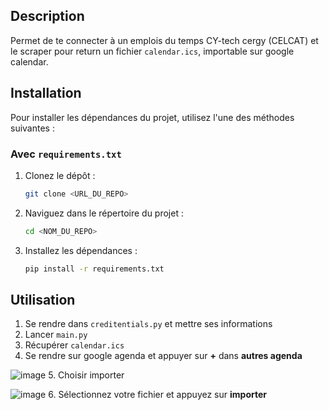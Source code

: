 ## Description
Permet de te connecter à un emplois du temps CY-tech cergy (CELCAT) et le scraper pour return un fichier `calendar.ics`, importable sur google calendar.

## Installation

Pour installer les dépendances du projet, utilisez l'une des méthodes suivantes :

### Avec `requirements.txt`

1. Clonez le dépôt :
    ```sh
    git clone <URL_DU_REPO>
    ```
2. Naviguez dans le répertoire du projet :
    ```sh
    cd <NOM_DU_REPO>
    ```
3. Installez les dépendances :
    ```sh
    pip install -r requirements.txt
    ```
## Utilisation
1. Se rendre dans `creditentials.py` et mettre ses informations
2. Lancer `main.py`
3. Récupérer `calendar.ics`
4. Se rendre sur google agenda et appuyer sur **+** dans **autres agenda**

![image](https://github.com/Jouueur/Celcat-to-calendar/assets/95230708/efa529ea-cdbd-4b38-86d5-c5107215a366)
5. Choisir importer

![image](https://github.com/Jouueur/Celcat-to-calendar/assets/95230708/8dfb7523-43fa-413c-a8da-85c03416e26b)
6. Sélectionnez votre fichier et appuyez sur **importer**



